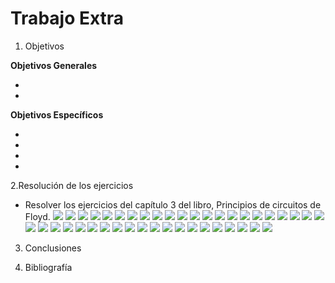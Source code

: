 # Trabajo Extra
1. Objetivos

 __Objetivos Generales__

* 
* 

__Objetivos Específicos__

* 
* 
* 
*


2.Resolución de los ejercicios
* Resolver los ejercicios del capítulo 3  del libro, Principios de circuitos de Floyd.
![](https://github.com/ItzAdoc/Imagenes_Extra/blob/main/1.PNG)
![](https://github.com/ItzAdoc/Imagenes_Extra/blob/main/2-4.PNG)
![](https://github.com/ItzAdoc/Imagenes_Extra/blob/main/5.PNG)
![](https://github.com/ItzAdoc/Imagenes_Extra/blob/main/5a.PNG)
![](https://github.com/ItzAdoc/Imagenes_Extra/blob/main/5b.PNG)
![](https://github.com/ItzAdoc/Imagenes_Extra/blob/main/5c.PNG)
![](https://github.com/ItzAdoc/Imagenes_Extra/blob/main/6.PNG)
![](https://github.com/ItzAdoc/Imagenes_Extra/blob/main/7.PNG)
![](https://github.com/ItzAdoc/Imagenes_Extra/blob/main/7a.PNG)
![](https://github.com/ItzAdoc/Imagenes_Extra/blob/main/7b.PNG)
![](https://github.com/ItzAdoc/Imagenes_Extra/blob/main/8.PNG)
![](https://github.com/ItzAdoc/Imagenes_Extra/blob/main/Ima8.png)
![](https://github.com/ItzAdoc/Imagenes_Extra/blob/main/IMA8.png)
![](https://github.com/ItzAdoc/Imagenes_Extra/blob/main/9.PNG)
![](https://github.com/ItzAdoc/Imagenes_Extra/blob/main/Ima9.png)
![](https://github.com/ItzAdoc/Imagenes_Extra/blob/main/10.PNG)
![](https://github.com/ItzAdoc/Imagenes_Extra/blob/main/11.PNG)
![](https://github.com/ItzAdoc/Imagenes_Extra/blob/main/12.PNG)
![](https://github.com/ItzAdoc/Imagenes_Extra/blob/main/13.PNG)
![](https://github.com/ItzAdoc/Imagenes_Extra/blob/main/Ima13a.png)
![](https://github.com/ItzAdoc/Imagenes_Extra/blob/main/13a.PNG)
![](https://github.com/ItzAdoc/Imagenes_Extra/blob/main/Ima13b.png)
![](https://github.com/ItzAdoc/Imagenes_Extra/blob/main/13b.PNG)
![](https://github.com/ItzAdoc/Imagenes_Extra/blob/main/Ima13ca.png)
![](https://github.com/ItzAdoc/Imagenes_Extra/blob/main/13c.PNG)
![](https://github.com/ItzAdoc/Imagenes_Extra/blob/main/Ima13d.png)
![](https://github.com/ItzAdoc/Imagenes_Extra/blob/main/14.PNG)
![](https://github.com/ItzAdoc/Imagenes_Extra/blob/main/15.PNG)
![](https://github.com/ItzAdoc/Imagenes_Extra/blob/main/16.PNG)
![](https://github.com/ItzAdoc/Imagenes_Extra/blob/main/17.PNG)
![](https://github.com/ItzAdoc/Imagenes_Extra/blob/main/18.PNG)
![](https://github.com/ItzAdoc/Imagenes_Extra/blob/main/19-21.PNG)
![](https://github.com/ItzAdoc/Imagenes_Extra/blob/main/23.PNG)
![](https://github.com/ItzAdoc/Imagenes_Extra/blob/main/24.PNG)
![](https://github.com/ItzAdoc/Imagenes_Extra/blob/main/25.PNG)
![](https://github.com/ItzAdoc/Imagenes_Extra/blob/main/26.PNG)
![](https://github.com/ItzAdoc/Imagenes_Extra/blob/main/28.PNG)
![](https://github.com/ItzAdoc/Imagenes_Extra/blob/main/29.PNG)
![](https://github.com/ItzAdoc/Imagenes_Extra/blob/main/30.PNG)
![](https://github.com/ItzAdoc/Imagenes_Extra/blob/main/31.PNG)
![](https://github.com/ItzAdoc/Imagenes_Extra/blob/main/32.PNG)
![](https://github.com/ItzAdoc/Imagenes_Extra/blob/main/33.PNG)











3. Conclusiones



4. Bibliografía
